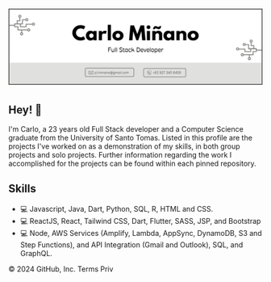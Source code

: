 <h1 align="center">
  <img src="https://github.com/Crufixs/Crufixs/blob/main/Carlo_Minano3.png" alt="Carlo Minano" />
</h1>

## Hey! 👋
I'm Carlo, a 23 years old Full Stack developer and a Computer Science graduate from the University of Santo Tomas. Listed in this profile are the projects I've worked on as a demonstration of my skills, in both group projects and solo projects. Further information regarding the work I accomplished for the projects can be found within each pinned repository.

## Skills
- 💻 Javascript, Java, Dart, Python, SQL, R, HTML and CSS.
- 💻 ReactJS, React, Tailwind CSS, Dart, Flutter, SASS, JSP, and Bootstrap 
- 💻 Node, AWS Services (Amplify, Lambda, AppSync, DynamoDB, S3 and Step Functions), and API Integration (Gmail and Outlook), SQL, and GraphQL.

© 2024 GitHub, Inc.
Terms
Priv
